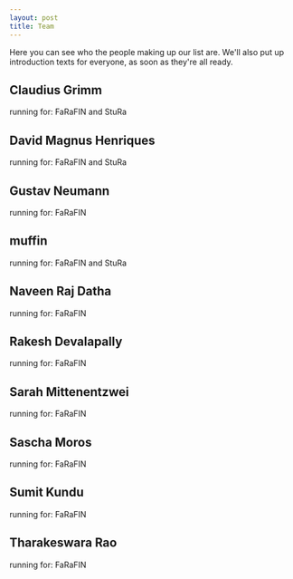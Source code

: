 ```yaml
---
layout: post
title: Team
---
```


Here you can see who the people making up our list are. We'll also put up introduction texts for everyone, as soon as they're all ready. 

## Claudius Grimm
running for: FaRaFIN and StuRa
## David Magnus Henriques
running for: FaRaFIN and StuRa
## Gustav Neumann
running for: FaRaFIN
## muffin
running for: FaRaFIN and StuRa
## Naveen Raj Datha 
running for: FaRaFIN
## Rakesh Devalapally
running for: FaRaFIN
## Sarah Mittenentzwei
running for: FaRaFIN
## Sascha Moros
running for: FaRaFIN
## Sumit Kundu 
running for: FaRaFIN
## Tharakeswara Rao
running for: FaRaFIN
